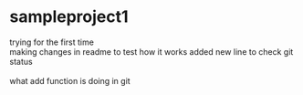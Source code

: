 # sampleproject1
trying for the first time
<br>
making changes in readme to test how it works
added new line to check git status<br>
</br>
what add function is doing in git